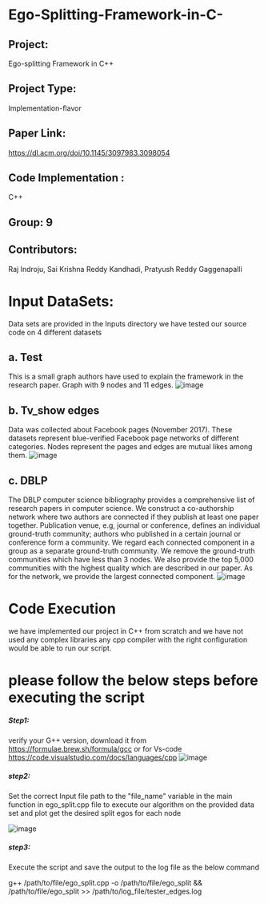 # Ego-Splitting-Framework-in-C-

## Project:
Ego-splitting Framework in C++

## Project Type:
Implementation-flavor 

## Paper Link:
https://dl.acm.org/doi/10.1145/3097983.3098054 

## Code Implementation :
C++ 

## Group: 9

## Contributors:
Raj Indroju, Sai Krishna Reddy Kandhadi, Pratyush Reddy Gaggenapalli


# Input DataSets: 

Data sets are provided in the Inputs directory we have tested our source code on 4 different datasets

## a. Test
This is a small graph authors have used to explain the framework in the research paper.  Graph with 9 nodes and 11 edges. 
![image](https://github.com/sai-krishna-kandhadi/Ego-Splitting-Framework-in-C-/assets/63501454/21c68a8e-312e-48f1-b088-50b0000943f8)
	
## b. Tv_show edges
Data was collected about Facebook pages (November 2017). These datasets represent blue-verified Facebook page networks of different categories. Nodes represent the pages and edges are mutual likes among them.
![image](https://github.com/sai-krishna-kandhadi/Ego-Splitting-Framework-in-C-/assets/63501454/21fe3389-638b-4684-8eb9-9b946689a87f)


## c. DBLP
The DBLP computer science bibliography provides a comprehensive list of research papers in computer science. We construct a co-authorship network where two authors are connected if they publish at least one paper together. Publication venue, e.g, journal or conference, defines an individual ground-truth community; authors who published in a certain journal or conference form a community. We regard each connected component in a group as a separate ground-truth community. We remove the ground-truth communities which have less than 3 nodes. We also provide the top 5,000 communities with the highest quality which are described in our paper. As for the network, we provide the largest connected component.
![image](https://github.com/sai-krishna-kandhadi/Ego-Splitting-Framework-in-C-/assets/63501454/9bd1a09d-7ff6-4fcd-8fbd-d87973e0d3c5)


# Code Execution
we have implemented our project in C++ from scratch and we have not used any complex libraries any cpp compiler with the right configuration would be able to run our script.

# please follow the below steps before executing the script
##### Step1:
verify your G++ version, download it from https://formulae.brew.sh/formula/gcc or for Vs-code https://code.visualstudio.com/docs/languages/cpp
![image](https://github.com/sai-krishna-kandhadi/Ego-Splitting-Framework-in-C-/assets/63501454/ffd5b902-7640-4faa-9cdf-c8c35c282e6a)

##### step2:
Set the correct Input file path to the "file_name" variable in the main function in ego_split.cpp file to execute our algorithm on the provided data set and plot get the desired split egos for each node

![image](https://github.com/sai-krishna-kandhadi/Ego-Splitting-Framework-in-C-/assets/63501454/a2c3bd50-cba5-4525-908e-2d438bd6771b)

##### step3:
Execute the script and save the output to the log file as the below command

g++ /path/to/file/ego_split.cpp -o /path/to/file/ego_split && /path/to/file/ego_split >> /path/to/log_file/tester_edges.log

